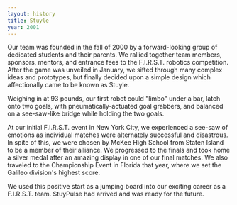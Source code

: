 ```yaml
---
layout: history
title: Stuyle
year: 2001
---
```

Our team was founded in the fall of 2000 by a forward-looking group of dedicated students and their parents. We rallied together team members, sponsors, mentors, and entrance fees to the F.I.R.S.T. robotics competition. After the game was unveiled in January, we sifted through many complex ideas and prototypes, but finally decided upon a simple design which affectionally came to be known as Stuyle.

Weighing in at 93 pounds, our first robot could "limbo" under a bar, latch onto two goals, with pneumatically-actuated goal grabbers, and balanced on a see-saw-like bridge while holding the two goals.

At our initial F.I.R.S.T. event in New York City, we experienced a see-saw of emotions as individual matches were alternately successful and disastrous. In spite of this, we were chosen by McKee High School from Staten Island to be a member of their alliance. We progressed to the finals and took home a silver medal after an amazing display in one of our final matches. We also traveled to the Championship Event in Florida that year, where we set the Galileo division's highest score.

We used this positive start as a jumping board into our exciting career as a F.I.R.S.T. team. StuyPulse had arrived and was ready for the future.
